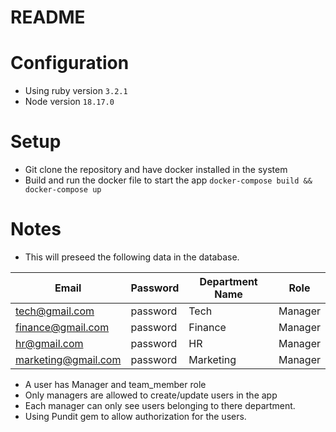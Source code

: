# README

# Configuration
* Using ruby version `3.2.1`
* Node version `18.17.0`

# Setup
* Git clone the repository and have docker installed in the system
* Build and run the docker file to start the app `docker-compose build && docker-compose up`

# Notes
* This will preseed the following data in the database.

| Email                | Password   | Department Name  | Role    |
|----------------------|------------|------------------|---------|
| tech@gmail.com       | password   | Tech             | Manager |
| finance@gmail.com    | password   | Finance          | Manager |
| hr@gmail.com         | password   | HR               | Manager |
| marketing@gmail.com  | password   | Marketing         | Manager |


* A user has Manager and team_member role
* Only managers are allowed to create/update users in the app
* Each manager can only see users belonging to there department.
* Using Pundit gem to allow authorization for the users.